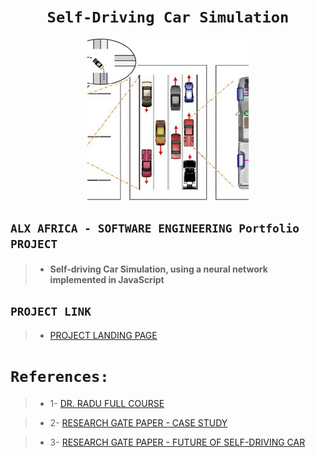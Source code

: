 <div align="center">

# **``` Self-Driving Car Simulation ```**

</div>

<div align="center">

![RESEARCH GATE PAPER - CASE STUDY](./assets/pictures/The-major-four-categories-of-modelling-in-traffic-from-left-to-right%20(1).jpg)

</div>

## **``` ALX AFRICA - SOFTWARE ENGINEERING Portfolio PROJECT ```**
>- #### Self-driving Car Simulation, using a neural network implemented in JavaScript

## ```PROJECT LINK```
>- [PROJECT LANDING PAGE](https://thekingstar.github.io/self-driving-car-simulation/)

# ```References:```

>- 1- [DR. RADU FULL COURSE](https://www.youtube.com/watch?v=Rs_rAxEsAvI)

>- 2- [RESEARCH GATE PAPER - CASE STUDY](https://www.researchgate.net/publication/353886378_Gaussian_Process_Based_Model_Predictive_Control_for_Overtaking_in_Autonomous_Driving/figures?lo=1)

>- 3- [RESEARCH GATE PAPER - FUTURE OF SELF-DRIVING CAR](https://www.researchgate.net/publication/335740399_Human_decision-making_biases_in_the_moral_dilemmas_of_autonomous_vehicles/figures?lo=1)
